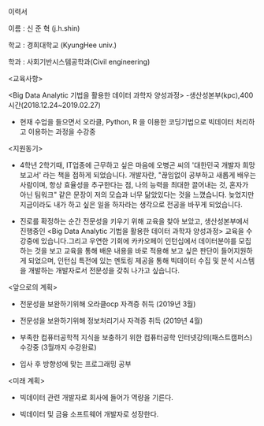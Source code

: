  이력서

이름 : 신 준 혁 (j.h.shin)

학교 : 경희대학교 (KyungHee univ.)

학과 : 사회기반시스템공학과(Civil engineering)

<교육사항>

<Big Data Analytic 기법을 활용한 데이터 과학자 양성과정> -생산성본부(kpc),400시간(2018.12.24~2019.02.27)  
- 현재 수업을 들으면서 오라클, Python, R 을 이용한 코딩기법으로 빅데이터 처리하고 이용하는 과정을 수강중


<지원동기>
- 4학년 2학기때, IT업종에 근무하고 싶은 마음에 오병곤 씨의 '대한민국 개발자 희망보고서' 라는 책을 접하게 되었습니다.
개발자란, "끊임없이 공부하고 새롭게 배우는 사람이며, 항상 효율성을 추구한다는 점, 나의 능력을 최대한 끌어내는 것, 혼자가 아닌 팀워크"
같은 문장이 저의 모습과 너무 닮았있다는 것을 느꼈습니다. 늦었지만 지금이라도 내가 하고 싶은 일을 하자라는 생각으로 전공을 바꾸게 되었습니다.

- 진로를 확정하는 순간 전문성을 키우기 위해 교육을 찾아 보았고, 생산성본부에서 진행중인 <Big Data Analytic 기법을 활용한 데이터 과학자 양성과정> 교육을 수강중에 있습니다.그리고 우연한 기회에 카카오페이 인턴십에서 데이터분야를 모집하는 것을 보고 교육을 통해 배운 내용을 바로 적용해 보고 싶은 판단이 들어지원하게 되었으며, 인턴십 특전에 있는 멘토링 제공을 통해 빅데이터 수집 및 분석 시스템을 개발하는 개발자로서 전문성을 갖춰 나가고 싶습니다.



<앞으로의 계획>

- 전문성을 보완하기위해 오라클ocp 자격증 취득 (2019년 3월)

- 전문성을 보완하기위해 정보처리기사 자격증 취득 (2019년 4월)

- 부족한 컴퓨터공학적 지식을 보충하기 위한 컴퓨터공학 인터넷강의(패스트캠퍼스) 수강중 (3월까지 수강완료)

- 입사 후 방향성에 맞는 프로그래밍 공부

<미래 계획>

- 빅데이터 관련 개발자로 회사에 들어가 역량을 기른다.

- 빅데이터 및 금융 소프트웨어 개발자로 성장한다.
